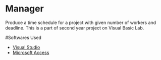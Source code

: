 # Manager
Produce a time schedule for a project with given number of workers and deadline. This is a part of second year project on Visual Basic Lab.

#Softwares Used

* [Visual Studio](https://www.microsoft.com/en-in/download/details.aspx?id=34673)
* [Microsoft Access](https://www.microsoft.com/en-in/download/details.aspx?id=10910)
